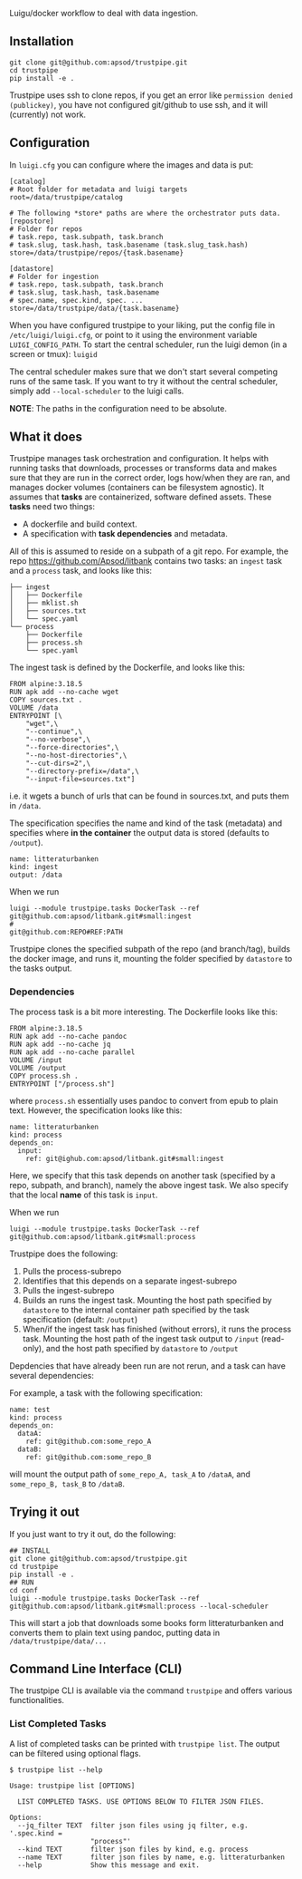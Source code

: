 Luigu/docker workflow to deal with data ingestion. 


## Installation

```
git clone git@github.com:apsod/trustpipe.git
cd trustpipe
pip install -e .
```

Trustpipe uses ssh to clone repos, if you get an error like `permission denied (publickey)`, you have not configured git/github to use ssh, and it will (currently) not work.

## Configuration

In `luigi.cfg` you can configure where the images and data is put:

```
[catalog]
# Root folder for metadata and luigi targets
root=/data/trustpipe/catalog

# The following *store* paths are where the orchestrator puts data.
[repostore]
# Folder for repos
# task.repo, task.subpath, task.branch
# task.slug, task.hash, task.basename (task.slug_task.hash)
store=/data/trustpipe/repos/{task.basename}

[datastore]
# Folder for ingestion
# task.repo, task.subpath, task.branch
# task.slug, task.hash, task.basename
# spec.name, spec.kind, spec. ...
store=/data/trustpipe/data/{task.basename}
```

When you have configured trustpipe to your liking, put the config file in `/etc/luigi/luigi.cfg`, or point to it using the environment variable `LUIGI_CONFIG_PATH`. 
To start the central scheduler, run the luigi demon (in a screen or tmux): `luigid`

The central scheduler makes sure that we don't start several competing runs of the same task. If you want to try it without the central scheduler, simply add `--local-scheduler` to the luigi calls.

**NOTE**: The paths in the configuration need to be absolute. 

## What it does

Trustpipe manages task orchestration and configuration. It helps with running tasks that downloads, processes or transforms data and makes sure that they are run in the correct order, logs how/when they are ran, and manages docker volumes (containers can be filesystem agnostic).
It assumes that **tasks** are containerized, software defined assets. These **tasks** need two things:

- A dockerfile and build context.
- A specification with **task dependencies** and metadata.

All of this is assumed to reside on a subpath of a git repo.
For example, the repo https://github.com/Apsod/litbank contains two tasks: an `ingest` task and a `process` task, and looks like this: 

```
├── ingest
│   ├── Dockerfile
│   ├── mklist.sh
│   ├── sources.txt
│   └── spec.yaml
└── process
    ├── Dockerfile
    ├── process.sh
    └── spec.yaml
```

The ingest task is defined by the Dockerfile, and looks like this: 

```
FROM alpine:3.18.5
RUN apk add --no-cache wget
COPY sources.txt .
VOLUME /data
ENTRYPOINT [\
    "wget",\
    "--continue",\
    "--no-verbose",\
    "--force-directories",\
    "--no-host-directories",\
    "--cut-dirs=2",\
    "--directory-prefix=/data",\
    "--input-file=sources.txt"]
```

i.e. it wgets a bunch of urls that can be found in sources.txt, and puts them in `/data`.

The specification specifies the name and kind of the task (metadata) and specifies where **in the container** the output data is stored (defaults to `/output`).

```
name: litteraturbanken
kind: ingest
output: /data
```

When we run
```
luigi --module trustpipe.tasks DockerTask --ref git@github.com:apsod/litbank.git#small:ingest
#                                               git@github.com:REPO#REF:PATH

```
Trustpipe clones the specified subpath of the repo (and branch/tag), builds the docker image, and runs it, mounting the folder specified by `datastore` to the tasks output.

### Dependencies

The process task is a bit more interesting. The Dockerfile looks like this: 

```
FROM alpine:3.18.5
RUN apk add --no-cache pandoc
RUN apk add --no-cache jq
RUN apk add --no-cache parallel
VOLUME /input
VOLUME /output
COPY process.sh .
ENTRYPOINT ["/process.sh"]
```

where `process.sh` essentially uses pandoc to convert from epub to plain text. However, the specification looks like this: 

```
name: litteraturbanken
kind: process
depends_on:
  input: 
    ref: git@ighub.com:apsod/litbank.git#small:ingest
```

Here, we specify that this task depends on another task (specified by a repo, subpath, and branch), namely the above ingest task. We also specify that the local **name** of this task is `input`.

When we run
```
luigi --module trustpipe.tasks DockerTask --ref git@github.com:apsod/litbank.git#small:process
```

Trustpipe does the following:

1. Pulls the process-subrepo 
2. Identifies that this depends on a separate ingest-subrepo
3. Pulls the ingest-subrepo
4. Builds an runs the ingest task. Mounting the host path specified by `datastore` to the internal container path specified by the task specification (default: `/output`)
5. When/if the ingest task has finished (without errors), it runs the process task. Mounting the host path of the ingest task output to `/input` (read-only), and the host path specified by `datastore` to `/output`

Depdencies that have already been run are not rerun, and a task can have several dependencies: 

For example, a task with the following specification:

```
name: test
kind: process
depends_on:
  dataA: 
    ref: git@github.com:some_repo_A
  dataB:
    ref: git@github.com:some_repo_B
```

will mount the output path of `some_repo_A, task_A` to `/dataA`, and `some_repo_B, task_B` to `/dataB`.

## Trying it out


If you just want to try it out, do the following:

```
## INSTALL
git clone git@github.com:apsod/trustpipe.git
cd trustpipe
pip install -e .
## RUN
cd conf
luigi --module trustpipe.tasks DockerTask --ref git@github.com:apsod/litbank.git#small:process --local-scheduler
```

This will start a job that downloads some books form litteraturbanken and converts them to plain text using pandoc, putting data in `/data/trustpipe/data/...`

## Command Line Interface (CLI)

The trustpipe CLI is available via the command `trustpipe` and offers various functionalities.

### List Completed Tasks
A list of completed tasks can be printed with
`trustpipe list`. The output can be filtered using optional flags. 

```
$ trustpipe list --help

Usage: trustpipe list [OPTIONS]

  LIST COMPLETED TASKS. USE OPTIONS BELOW TO FILTER JSON FILES.

Options:
  --jq_filter TEXT  filter json files using jq filter, e.g. '.spec.kind =
                    "process"'
  --kind TEXT       filter json files by kind, e.g. process
  --name TEXT       filter json files by name, e.g. litteraturbanken
  --help            Show this message and exit.
```
